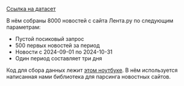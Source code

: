 [Ссылка на датасет](https://disk.yandex.ru/d/ycQTzrq_9Y1cyg)

В нём собраны 8000 новостей с сайта Лента.ру по следующим параметрам:
- Пустой посиковый запрос
- 500 первых новостей за период
- Новости с 2024-09-01 по 2024-10-31
- Один период составляет три дня

Код для сбора данных лежит [этом ноутбуке](https://github.com/CrazyBadRedCat/ReputationRadar/data_collection.ipynb). В нём используется написанная нами библиотека для парсинга новостных сайтов.
